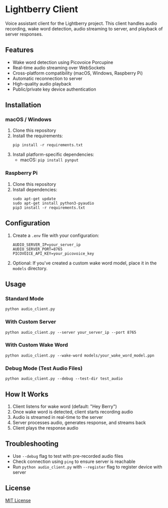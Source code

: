 # Lightberry Client

Voice assistant client for the Lightberry project. This client handles audio recording, wake word detection, audio streaming to server, and playback of server responses.

## Features

- Wake word detection using Picovoice Porcupine
- Real-time audio streaming over WebSockets
- Cross-platform compatibility (macOS, Windows, Raspberry Pi)
- Automatic reconnection to server
- High-quality audio playback
- Public/private key device authentication

## Installation

### macOS / Windows

1. Clone this repository
2. Install the requirements:
   ```
   pip install -r requirements.txt
   ```
3. Install platform-specific dependencies:
   - macOS: `pip install pynput`

### Raspberry Pi

1. Clone this repository
2. Install dependencies:
   ```
   sudo apt-get update
   sudo apt-get install python3-pyaudio
   pip3 install -r requirements.txt
   ```

## Configuration

1. Create a `.env` file with your configuration:
   ```
   AUDIO_SERVER_IP=your_server_ip
   AUDIO_SERVER_PORT=8765
   PICOVOICE_API_KEY=your_picovoice_key
   ```

2. Optional: If you've created a custom wake word model, place it in the `models` directory.

## Usage

### Standard Mode

```
python audio_client.py
```

### With Custom Server

```
python audio_client.py --server your_server_ip --port 8765
```

### With Custom Wake Word

```
python audio_client.py --wake-word models/your_wake_word_model.ppn
```

### Debug Mode (Test Audio Files)

```
python audio_client.py --debug --test-dir test_audio
```

## How It Works

1. Client listens for wake word (default: "Hey Berry")
2. Once wake word is detected, client starts recording audio
3. Audio is streamed in real-time to the server
4. Server processes audio, generates response, and streams back
5. Client plays the response audio

## Troubleshooting

- Use `--debug` flag to test with pre-recorded audio files
- Check connection using `ping` to ensure server is reachable
- Run `python audio_client.py` with `--register` flag to register device with server

## License

[MIT License](LICENSE) 